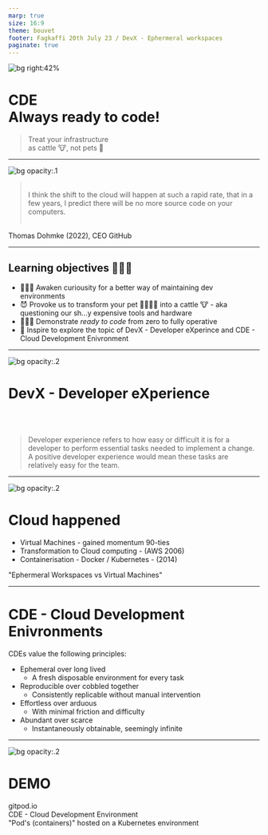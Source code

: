 ```yaml
---
marp: true
size: 16:9
theme: bouvet
footer: Fagkaffi 20th July 23 / DevX - Ephermeral workspaces
paginate: true  
---
```

<!-- _class: lead -->
![bg right:42%](./resources/zabou-2290189_1280.jpg)
# CDE<br>Always ready to code!

>Treat your infrastructure<br>as cattle 🐮, not pets 🦮

---
<style scoped>
section blockquote {
  font-size: 1.5rem;
  text-align: center;
  vertical-align: center;
  margin-top: 1rem;
}
</style>
![bg opacity:.1](./resources/street-art-1183812_1280.jpg)
><br>I think the shift to the cloud will happen at such a rapid rate, that in a few years, I predict there will be no more source code on your computers.<br><br>

Thomas Dohmke (2022), CEO GitHub

---
## Learning objectives 👩🏽‍🏫

* 👨🏼‍💻 Awaken curiousity for a better way of maintaining dev environments
* 😈 Provoke us to transform your pet 🧙🏼‍♂️🦮 into a cattle 🐮 - aka questioning our sh...y expensive tools and hardware
* 👩🏽‍💻 Demonstrate _ready to code_ from zero to fully operative
* 🤩 Inspire to explore the topic of DevX - Developer eXperince and CDE - Cloud Development Enivronment

---
![bg opacity:.2](./resources/graffiti-508272_1920.jpg)
# DevX - Developer eXperience
<br><br>

>Developer experience refers to how easy or difficult it is for a developer to perform essential tasks needed to implement a change. A positive developer experience would mean these tasks are relatively easy for the team.

---
![bg opacity:.2](./resources/mural-4121994_1280.jpg)
# Cloud happened

* Virtual Machines - gained momentum 90-ties
* Transformation to Cloud computing - (AWS 2006)
* Containerisation - Docker / Kubernetes - (2014)

"Ephermeral Workspaces vs Virtual Machines"

---
# CDE - Cloud Development Enivronments

CDEs value the following principles:

* Ephemeral over long lived
  - A fresh disposable environment for every task
* Reproducible over cobbled together
  - Consistently replicable without manual intervention
* Effortless over arduous
  - With minimal friction and difficulty
* Abundant over scarce
  - Instantaneously obtainable, seemingly infinite

---
<style scoped>
section h1 {
  font-size: 5.5rem;
}
</style>
![bg opacity:.2](./resources/graffiti-g33e6f651e_1280.jpg)
<!-- _class: lead -->
# DEMO

gitpod.io<br>CDE - Cloud Development Environment
<br>
"Pod's (containers)" hosted on a Kubernetes environment